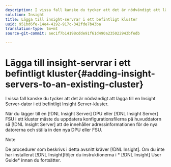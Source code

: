 ```yaml
---
description: I vissa fall kanske du tycker att det är nödvändigt att lägga till en Insight Server-dator i ett befintligt Insight Server-kluster.
solution: Insight
title: Lägga till insight-servrar i ett befintligt kluster
uuid: 951bd6fe-14e4-4192-917c-342fde7b43ba
translation-type: tm+mt
source-git-commit: aec1f7b14198cdde91f61d490a235022943bfedb

---
```



# Lägga till insight-servrar i ett befintligt kluster{#adding-insight-servers-to-an-existing-cluster}

I vissa fall kanske du tycker att det är nödvändigt att lägga till en Insight Server-dator i ett befintligt Insight Server-kluster.

När du lägger till en [!DNL Insight Server] DPU eller [!DNL Insight Server] FSU i ett kluster måste du uppdatera konfigurationsfilerna på huvuddatorn så [!DNL Insight Server] att de innehåller adressinformationen för de nya datorerna och ställa in den nya DPU eller FSU.

>[!NOTE]
>
>De procedurer som beskrivs i detta avsnitt kräver [!DNL Insight]. Om du inte har installerat [!DNL Insight]följer du instruktionerna i * [!DNL Insight] User Guide* innan du fortsätter.

